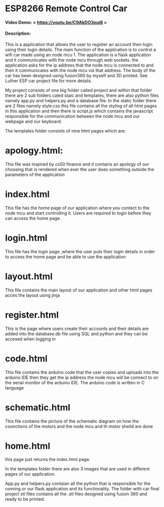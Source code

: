  # ESP8266 Remote Control Car

#### Video Demo: < https://youtu.be/C9AkDO3eui8 >

#### Description:
This is a application that allows the user to register an account then login using their login details. The main function of the application is to control a wifi car 
made using an node mcu 1. The application is a flask application and it communicates with the node mcu through web sockets. the application asks for the ip address that the node mcu is connected to and then it communicates with the node mcu via that address. The body of the car has been designed using fusion360 by myself and 3D printed. See Luther ESP car project file for more details.

My project consists of one big folder called project and within that folder there are 2 sub folders caled staic and templates, there are also python files namely app.py and helpers.py and a database file. In the static folder there are 2 files namely style.css this file contains all the styling of all html pages in this application and then there is script.js which contains the javascript responsible for the communication between the node mcu and our webpage and our keyboard.

The templates folder consists of nine html pages which are:
# apology.html: 
This file was inspired by cs50 finance and it contains an apology of our choosing that is rendered when ever the user does something outside the parameters of the application

# index.html
This file has the home page of our application where you contect to the node mcu and start controlling it. Users are required to login before they can access the home page.

# login.html
This file has the login page ,where the user puts their login details in order to access the home page and be able to use the application

# layout.html
This file contains the main layout of our application and other html pages acces the layout using jinja

# register.html
This is the page where users create their accounts and their details are added into the database.db file using SQL and python and they can be accesed when logging in

# code.html
This file contains the arduino code that the user copies and uploads into the arduino IDE then they get the ip address the node mcu will be connect to on the serial monitor of the arduino IDE. The arduino code is written in C language

# schematic.html
This file contains the picture of the schematic diagram on how the coonctions of the motors and the node mcu and th motor sheild are done

# home.html
this page just returns the index.html page.

In the templates folder there are also 3 images that are used in different pages of our application.

App.py and helpers.py contaian all the python that is responsible for the running or our flask application and its functionality. The folder with car final project stl files contains all the .stl files designed using fusion 360 and ready to be printed.


